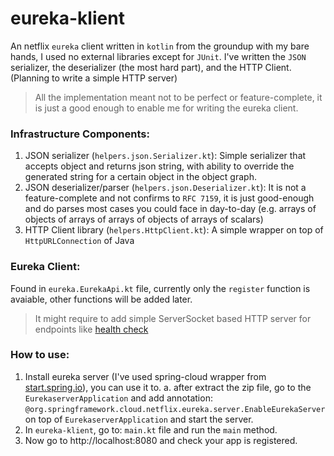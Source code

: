 # eureka-klient

An netflix `eureka` client written in `kotlin` from the groundup with my bare hands, I used no external libraries except for `JUnit`.
I've written the `JSON` serializer, the deserializer (the most hard part), and the HTTP Client.
(Planning to write a simple HTTP server)

> All the implementation meant not to be perfect or feature-complete, it is just a good enough to enable me for writing the eureka client.

### Infrastructure Components:
1. JSON serializer (`helpers.json.Serializer.kt`):
Simple serializer that accepts object and returns json string, with ability to override the generated string for a certain object in the object graph.
2. JSON deserializer/parser (`helpers.json.Deserializer.kt`):
It is not a feature-complete and not confirms to `RFC 7159`, it is just good-enough and do parses most cases you could face in day-to-day (e.g. arrays of objects of arrays of arrays of objects of arrays of scalars)
3. HTTP Client library (`helpers.HttpClient.kt`):
A simple wrapper on top of `HttpURLConnection` of Java

### Eureka Client:
Found in `eureka.EurekaApi.kt` file, currently only the `register` function is avaiable, other functions will be added later. 
> It might require to add simple ServerSocket based HTTP server for endpoints like [health check](https://github.com/Netflix/eureka/wiki/Understanding-eureka-client-server-communication)

### How to use:
1. Install eureka server (I've used spring-cloud wrapper from [start.spring.io](https://start.spring.io/starter.zip?type=maven-project&language=java&bootVersion=2.1.5.RELEASE&baseDir=eurekaserver&groupId=com.example&artifactId=eurekaserver&name=eurekaserver&description=Demo%20project%20for%20Spring%20Boot&packageName=com.example.eurekaserver&packaging=jar&javaVersion=1.8&style=cloud-eureka-server)), you can use it to.
 a. after extract the zip file, go to the `EurekaserverApplication` and add annotation: `@org.springframework.cloud.netflix.eureka.server.EnableEurekaServer`  on top of `EurekaserverApplication` and start the server.
2. In `eureka-klient`, go to: `main.kt` file and run the `main` method.
3. Now go to http://localhost:8080 and check your app is registered.
